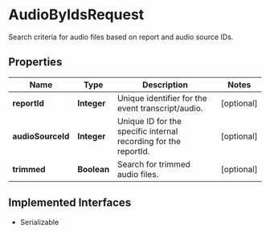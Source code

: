 

# AudioByIdsRequest

Search criteria for audio files based on report and audio source IDs.

## Properties

Name | Type | Description | Notes
------------ | ------------- | ------------- | -------------
**reportId** | **Integer** | Unique identifier for the event transcript/audio. |  [optional]
**audioSourceId** | **Integer** | Unique ID for the specific internal recording for the reportId. |  [optional]
**trimmed** | **Boolean** | Search for trimmed audio files. |  [optional]


## Implemented Interfaces

* Serializable



